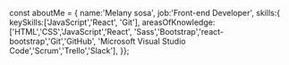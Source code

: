 const aboutMe = {
        name:'Melany sosa',
        job:'Front-end Developer',
        skills:{
        keySkills:['JavaScript','React', 'Git'],
        areasOfKnowledge:['HTML','CSS','JavaScript','React',
        'Sass','Bootstrap','react-bootstrap','Git','GitHub',
        'Microsoft Visual Studio Code','Scrum','Trello','Slack'],
}};
